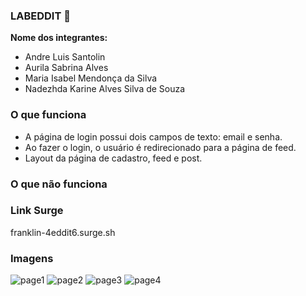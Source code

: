 ### LABEDDIT :iphone:

**Nome dos integrantes:**
- Andre Luis Santolin
- Aurila Sabrina Alves
- Maria Isabel Mendonça da Silva
- Nadezhda Karine Alves Silva de Souza

### O que funciona
- A página de login possui dois campos de texto: email e senha. 
- Ao fazer o login, o usuário é redirecionado para a página de feed.
- Layout da página de cadastro, feed e post.

### O que não funciona

### Link Surge 
franklin-4eddit6.surge.sh

### Imagens

![page1](https://user-images.githubusercontent.com/99257614/182264644-b4f2c2f2-b0b1-475f-ad99-10f857724a64.png)
![page2](https://user-images.githubusercontent.com/99257614/182264817-9d23f760-04d9-4899-8aef-5c0e001e6127.png)
![page3](https://user-images.githubusercontent.com/99257614/182264824-820ed4a4-42c8-4e01-9528-5c87bd5562d1.png)
![page4](https://user-images.githubusercontent.com/99257614/182264837-c7ddd92c-2475-4c1d-89d7-21de323d690d.png)
